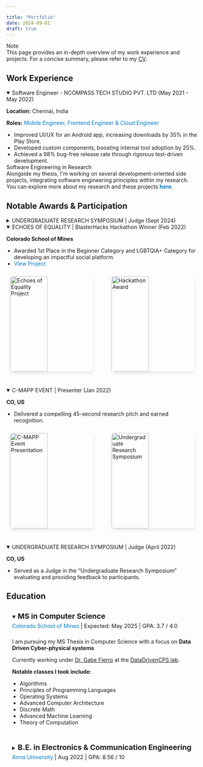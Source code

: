 ```yaml
---

title: "Portfolio"
date: 2024-09-01
draft: true
---
```

<div class="section-spacing"></div>

<div class="note">
  <span class="note-icon"><i class="fas fa-info-circle"></i></span> <!-- Info circle icon -->
  <div>
    <div class="note-content">Note</div>
    <div class="note-text">
      This page provides an in-depth overview of my work experience and projects. For a concise summary, please refer to my 
      <a href="/CV_Sowndarya_Krishnan.pdf" target="_blank">CV</a>.
    </div>
  </div>
</div>

<div class="section-spacing"></div>

## Work Experience

<details class="work-details" open>
  <summary class="work-summary">
    Software Engineer - NCOMPASS TECH STUDIO PVT. LTD (May 2021 - May 2022)
    <a href="https://ncompass.inc/" target="_blank" class="work-link" style="color: inherit; text-decoration: none;">
      <i class="fas fa-external-link-alt"></i>
    </a>
  </summary>
  <div class="work-content">
    <p><i class="fas fa-map-marker-alt"></i> <strong>Location:</strong> Chennai, India</p>
    <p><strong>Roles:</strong> <span style="color: #007acc;">Mobile Engineer, Frontend Engineer & Cloud Engineer</span></p>
    <ul>
      <li>Improved UI/UX for an Android app, increasing downloads by 35% in the Play Store.</li>
      <li>Developed custom components, boosting internal tool adoption by 25%.</li>
      <li>Achieved a 98% bug-free release rate through rigorous test-driven development.</li>
    </ul>
  </div>
</details>

<div class="section-spacing"></div>



<div class="section-spacing"></div>

<div class="note">
  <span class="note-icon"><i class="fas fa-laptop-code"></i></span> <!-- Laptop code icon for software engineering -->
  <div>
    <div class="note-content">Software Engineering in Research</div> <!-- Updated title -->
    <div class="note-text">
      Alongside my thesis, I'm working on several development-oriented side projects, integrating software engineering principles within my research. You can explore more about my research and these projects 
      <a href="/research" style="color: #007acc; font-weight: bold; text-decoration: none;">here</a>.
    </div>
  </div>
</div>

<div class="section-spacing"></div>


## Notable Awards & Participation

<details class="work-details" close>
  <summary class="work-summary">
    UNDERGRADUATE RESEARCH SYMPOSIUM | Judge (Sept 2024)
  </summary>
  <div>
    <p><strong>Colorado School of Mines</strong></p>
    <ul>
      <li>Served as a Judge in the “Undergraduate Research Symposium” evaluating and providing feedback to participants.</li>
    </ul>
  </div>
</details>

<details class="work-details" open>
  <summary class="work-summary">
    ECHOES OF EQUALITY | BlasterHacks Hackathon Winner (Feb 2022)
  </summary>
  <div>
    <p><strong>Colorado School of Mines</strong></p>
    <ul>
      <li>Awarded 1st Place in the Beginner Category and LGBTQIA+ Category for developing an impactful social platform.</li>
      <li>
        <a href="https://devpost.com/software/echoes-of-equality" target="_blank" style="color: #007acc; text-decoration: none;">
          View Project <i class="fas fa-external-link-alt" style="margin-left: 5px;"></i>
        </a>
      </li>
    </ul>
    <div class="award-images">
      <img src="/images/hb/h6.jpeg" alt="Echoes of Equality Project" class="uniform-img"/>
      <img src="/images/hb/h7.jpeg" alt="Hackathon Award" class="uniform-img"/>
    </div>
  </div>
</details>

<details class="work-details" open>
  <summary class="work-summary">
    C-MAPP EVENT | Presenter (Jan 2022)
  </summary>
  <div>
    <p><strong>CO, US</strong></p>
    <ul>
      <li>Delivered a compelling 45-second research pitch and earned recognition.</li>
    </ul>
    <div class="award-images">
      <img src="/images/research/r1.jpg" alt="C-MAPP Event Presentation" class="uniform-img"/>
      <img src="/images/research/r2.jpg" alt="Undergraduate Research Symposium" class="uniform-img"/>
    </div>
  </div>
</details>





<details class="work-details" open>
  <summary class="work-summary">
    UNDERGRADUATE RESEARCH SYMPOSIUM | Judge (April 2022)
  </summary>
  <div>
    <p><strong>CO, US</strong></p>
    <ul>
      <li>Served as a Judge in the “Undergraduate Research Symposium” evaluating and providing feedback to participants.</li>
    </ul>
  </div>
</details>




<!-- CSS for uniform image sizes -->
<style>
/* Styling the container holding the images */
/* Styling the container holding the images */
.award-images {
  display: flex;
  gap: 20px; /* Increase the gap between images for better spacing */
  justify-content: space-between;
  flex-wrap: wrap;
  margin-top: 15px; /* Add spacing between text and images */
  margin-bottom: 30px; /* Add more space below the image container */
  padding: 10px; /* Add padding around the container */
  border-radius: 10px; /* Add rounded corners to the image container */
  /* background-color: rgba(240, 240, 240, 0.5); Light background for image container */
}

/* Make all images uniform in size */
.uniform-img {
  width: 45%;
  height: 250px; /* Set a fixed height for uniformity */
  object-fit: cover;
  border-radius: 8px; /* Keep images rounded */
  box-shadow: 0 4px 8px rgba(0, 0, 0, 0.1); /* Add a subtle shadow for depth */
  transition: transform 0.3s ease, box-shadow 0.3s ease; /* Smooth transition */
}

/* Responsive design for smaller screens */
@media (max-width: 768px) {
  .uniform-img {
    width: 100%; /* Make the images take full width on mobile */
    height: auto; /* Allow height to adjust with the aspect ratio */
  }
}


</style>

<div class="section-spacing"></div>


<h2 id="education">Education</h2>

<!-- First Education Item -->
<details class="education-item" open>
  <summary class="education-summary">
    <h3>MS in Computer Science</h3>
    <span class="education-info">
      <a href="https://mines.edu" target="_blank">Colorado School of Mines</a> | Expected: May 2025 | GPA: 3.7 / 4.0
    </span>
  </summary>
  <div class="education-details">
    <p>I am pursuing my MS Thesis in Computer Science with a focus on <strong>Data Driven Cyber-physical systems</strong> 
    <p>Currently working under <a href="https://gtf.fyi/" target="_blank">Dr. Gabe Fierro</a> at the <a href="https://datadrivencps.github.io/website/" target="_blank">DataDrivenCPS lab</a>.</p>
    <p><strong>Notable classes I took include:</strong></p>
    <ul>
      <li>Algorithms</li>
      <li>Principles of Programming Languages</li>
      <li>Operating Systems</li>
      <li>Advanced Computer Architecture</li>
      <li>Discrete Math</li>
      <li>Advanced Machine Learning</li>
      <li>Theory of Computation</li>
    </ul>
    <div style="padding-bottom: 15px;"></div>
  </div>
</details>

<!-- Second Education Item -->
<details class="education-item">
  <summary class="education-summary">
    <h3>B.E. in Electronics & Communication Engineering</h3>
    <span class="education-info">
      <a href="https://annauniv.edu" target="_blank">Anna University</a> | Aug 2022 | GPA: 8.56 / 10
    </span>
  </summary>
</details>

<style>
 .education-item {
    margin-bottom: 20px;
    padding: 0;
    border-left: none; /* No borders or backgrounds for the section */
  }

  /* Summary (title) without grey background */
  .education-summary {
    padding: 10px 15px;
    cursor: pointer;
    transition: background-color 0.3s ease, color 0.3s ease;
    color: var(--primary-color); /* Always use the primary text color */
    background-color: var(--summary-open-bg);
  }

  /* Apply background when details are open */
  details[open] .education-summary {
    background-color: var(--summary-open-bg); /* Background color for the open state */
  }

  /* Heading for each degree */
  h3 {
    margin: 0;
    font-size: 1.2rem;
    /* color: var(--primary-color); Primary color for headings */
    display: inline-block;
  }

  /* Info section (school, date, GPA) */
  .education-info {
    font-size: 0.9rem;
    /* color: var(--primary-color); Always primary color for the text */
    margin-top: 5px;
    display: block;
  }

  .education-info a {
    color: #007acc; /* Link color */
    text-decoration: none;
  }

  /* Details section for additional information */
  .education-details {
    margin-top: 10px;
    padding-left: 15px;
    color: var(--primary-color); Primary color for details text
  }

  /* List styles */
  ul {
    list-style-type: disc;
    margin: 0;
    padding-left: 20px;
  }

  /* Responsive design */
  @media (max-width: 768px) {
    h3 {
      font-size: 1.1rem;
    }

    .education-info {
      font-size: 0.8rem;
    }
  }
</style>
